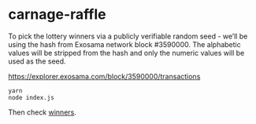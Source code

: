 # carnage-raffle

To pick the lottery winners via a publicly verifiable random seed - we’ll be using the hash from Exosama network block #3590000. The alphabetic values will be stripped from the hash and only the numeric values will be used as the seed.

https://explorer.exosama.com/block/3590000/transactions

```
yarn
node index.js
```

Then check [winners](./winners.json).
